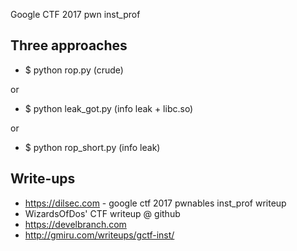 Google CTF 2017 pwn inst_prof

## Three approaches

* $ python rop.py (crude)

or

* $ python leak_got.py (info leak + libc.so)

or

* $ python rop_short.py (info leak)

## Write-ups

* https://dilsec.com - google ctf 2017 pwnables inst_prof writeup
* WizardsOfDos' CTF writeup @ github
* https://develbranch.com
* http://gmiru.com/writeups/gctf-inst/
